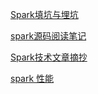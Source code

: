 [Spark填坑与埋坑](https://lanechen.gitbooks.io/spark-dig-and-buried/content/spark/spark-join.html)

[spark源码阅读笔记](https://masterwangzx.com/categories/#Spark)

[Spark技术文章摘抄](https://learn.lianglianglee.com/%e4%b8%93%e6%a0%8f/%e9%9b%b6%e5%9f%ba%e7%a1%80%e5%85%a5%e9%97%a8Spark/06%20Shuffle%e7%ae%a1%e7%90%86%ef%bc%9a%e4%b8%ba%e4%bb%80%e4%b9%88Shuffle%e6%98%af%e6%80%a7%e8%83%bd%e7%93%b6%e9%a2%88%ef%bc%9f.md)

[spark 性能](https://blog.scottlogic.com/2018/03/22/apache-spark-performance.html)